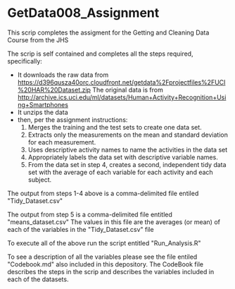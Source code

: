 GetData008_Assignment
=====================

This scrip completes the assigment for the Getting and Cleaning Data Course from the JHS

The scrip is self contained and completes all the steps required, specifically:
  - It downloads the raw data from  https://d396qusza40orc.cloudfront.net/getdata%2Fprojectfiles%2FUCI%20HAR%20Dataset.zip 
    The original data is from http://archive.ics.uci.edu/ml/datasets/Human+Activity+Recognition+Using+Smartphones 
  - It unzips the data
  - then, per the assignment instructions:
    1.  Merges the training and the test sets to create one data set.
    2.	Extracts only the measurements on the mean and standard deviation for each measurement. 
    3.	Uses descriptive activity names to name the activities in the data set
    4.	Appropriately labels the data set with descriptive variable names. 
    5.	From the data set in step 4, creates a second, independent tidy data set with the average of each variable for each activity and each subject.

The output from steps 1-4 above is a comma-delimited file entiled "Tidy_Dataset.csv"

The output from step 5 is a comma-delimited file entitled "means_dataset.csv" The values in this file are 
the averages (or mean) of each of the variables in the "Tidy_Dataset.csv" file

To execute all of the above run the script entitled "Run_Analysis.R"

To see a description of all the variables please see the file entiled "Codebook.md" also included in this depository. 
The CodeBook file describes the steps in the scrip and describes the variables included in each of the datasets.



